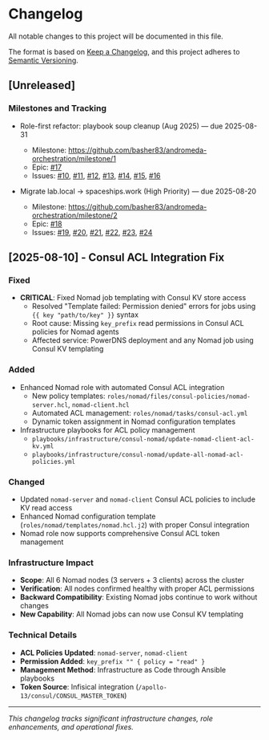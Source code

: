 # Changelog

All notable changes to this project will be documented in this file.

The format is based on [Keep a Changelog](https://keepachangelog.com/en/1.0.0/),
and this project adheres to [Semantic Versioning](https://semver.org/spec/v2.0.0.html).

## [Unreleased]

### Milestones and Tracking

- Role-first refactor: playbook soup cleanup (Aug 2025) — due 2025-08-31

  - Milestone: <https://github.com/basher83/andromeda-orchestration/milestone/1>
  - Epic: [#17](https://github.com/basher83/andromeda-orchestration/issues/17)
  - Issues: [#10](https://github.com/basher83/andromeda-orchestration/issues/10), [#11](https://github.com/basher83/andromeda-orchestration/issues/11), [#12](https://github.com/basher83/andromeda-orchestration/issues/12), [#13](https://github.com/basher83/andromeda-orchestration/issues/13), [#14](https://github.com/basher83/andromeda-orchestration/issues/14), [#15](https://github.com/basher83/andromeda-orchestration/issues/15), [#16](https://github.com/basher83/andromeda-orchestration/issues/16)

- Migrate lab.local → spaceships.work (High Priority) — due 2025-08-20
  - Milestone: <https://github.com/basher83/andromeda-orchestration/milestone/2>
  - Epic: [#18](https://github.com/basher83/andromeda-orchestration/issues/18)
  - Issues: [#19](https://github.com/basher83/andromeda-orchestration/issues/19), [#20](https://github.com/basher83/andromeda-orchestration/issues/20), [#21](https://github.com/basher83/andromeda-orchestration/issues/21), [#22](https://github.com/basher83/andromeda-orchestration/issues/22), [#23](https://github.com/basher83/andromeda-orchestration/issues/23), [#24](https://github.com/basher83/andromeda-orchestration/issues/24)

## [2025-08-10] - Consul ACL Integration Fix

### Fixed

- **CRITICAL**: Fixed Nomad job templating with Consul KV store access
  - Resolved "Template failed: Permission denied" errors for jobs using `{{ key "path/to/key" }}` syntax
  - Root cause: Missing `key_prefix` read permissions in Consul ACL policies for Nomad agents
  - Affected service: PowerDNS deployment and any Nomad job using Consul KV templating

### Added

- Enhanced Nomad role with automated Consul ACL integration
  - New policy templates: `roles/nomad/files/consul-policies/nomad-server.hcl`, `nomad-client.hcl`
  - Automated ACL management: `roles/nomad/tasks/consul-acl.yml`
  - Dynamic token assignment in Nomad configuration templates
- Infrastructure playbooks for ACL policy management
  - `playbooks/infrastructure/consul-nomad/update-nomad-client-acl-kv.yml`
  - `playbooks/infrastructure/consul-nomad/update-all-nomad-acl-policies.yml`

### Changed

- Updated `nomad-server` and `nomad-client` Consul ACL policies to include KV read access
- Enhanced Nomad configuration template (`roles/nomad/templates/nomad.hcl.j2`) with proper Consul integration
- Nomad role now supports comprehensive Consul ACL token management

### Infrastructure Impact

- **Scope**: All 6 Nomad nodes (3 servers + 3 clients) across the cluster
- **Verification**: All nodes confirmed healthy with proper ACL permissions
- **Backward Compatibility**: Existing Nomad jobs continue to work without changes
- **New Capability**: All Nomad jobs can now use Consul KV templating

### Technical Details

- **ACL Policies Updated**: `nomad-server`, `nomad-client`
- **Permission Added**: `key_prefix "" { policy = "read" }`
- **Management Method**: Infrastructure as Code through Ansible playbooks
- **Token Source**: Infisical integration (`/apollo-13/consul/CONSUL_MASTER_TOKEN`)

---

_This changelog tracks significant infrastructure changes, role enhancements, and operational fixes._
